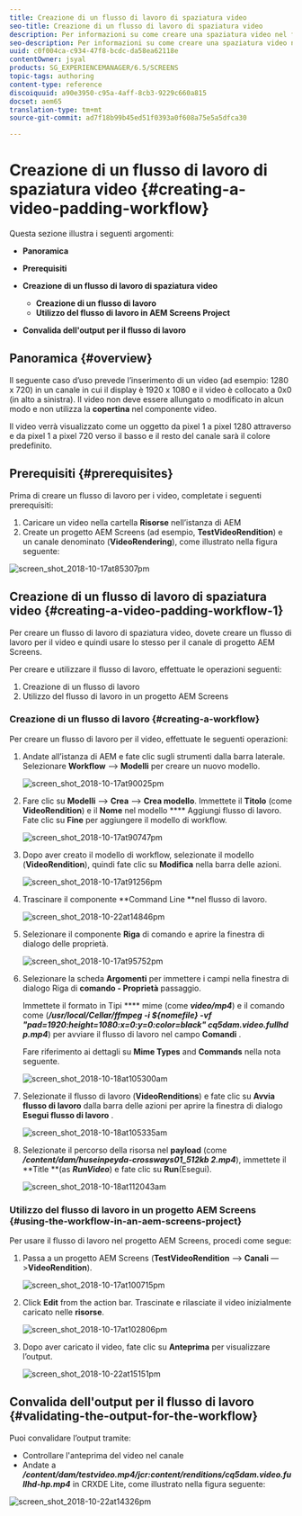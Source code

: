 ```yaml
---
title: Creazione di un flusso di lavoro di spaziatura video
seo-title: Creazione di un flusso di lavoro di spaziatura video
description: Per informazioni su come creare una spaziatura video nel flusso di lavoro per le risorse, seguite questa pagina.
seo-description: Per informazioni su come creare una spaziatura video nel flusso di lavoro per le risorse, seguite questa pagina.
uuid: c0f004ca-c934-47f8-bcdc-da58ea62118e
contentOwner: jsyal
products: SG_EXPERIENCEMANAGER/6.5/SCREENS
topic-tags: authoring
content-type: reference
discoiquuid: a90e3950-c95a-4aff-8cb3-9229c660a815
docset: aem65
translation-type: tm+mt
source-git-commit: ad7f18b99b45ed51f0393a0f608a75e5a5dfca30

---
```



# Creazione di un flusso di lavoro di spaziatura video {#creating-a-video-padding-workflow}

Questa sezione illustra i seguenti argomenti:

* **Panoramica**
* **Prerequisiti**
* **Creazione di un flusso di lavoro di spaziatura video**
   * **Creazione di un flusso di lavoro**
   * **Utilizzo del flusso di lavoro in AEM Screens Project**

* **Convalida dell'output per il flusso di lavoro**

## Panoramica {#overview}

Il seguente caso d’uso prevede l’inserimento di un video (ad esempio: 1280 x 720) in un canale in cui il display è 1920 x 1080 e il video è collocato a 0x0 (in alto a sinistra). Il video non deve essere allungato o modificato in alcun modo e non utilizza la **copertina** nel componente video.

Il video verrà visualizzato come un oggetto da pixel 1 a pixel 1280 attraverso e da pixel 1 a pixel 720 verso il basso e il resto del canale sarà il colore predefinito.

## Prerequisiti {#prerequisites}

Prima di creare un flusso di lavoro per i video, completate i seguenti prerequisiti:

1. Caricare un video nella cartella **Risorse** nell’istanza di AEM
1. Create un progetto AEM Screens (ad esempio, **TestVideoRendition**) e un canale denominato (**VideoRendering**), come illustrato nella figura seguente:

![screen_shot_2018-10-17at85307pm](assets/screen_shot_2018-10-17at85307pm.png)

## Creazione di un flusso di lavoro di spaziatura video {#creating-a-video-padding-workflow-1}

Per creare un flusso di lavoro di spaziatura video, dovete creare un flusso di lavoro per il video e quindi usare lo stesso per il canale di progetto AEM Screens.

Per creare e utilizzare il flusso di lavoro, effettuate le operazioni seguenti:

1. Creazione di un flusso di lavoro
1. Utilizzo del flusso di lavoro in un progetto AEM Screens

### Creazione di un flusso di lavoro {#creating-a-workflow}

Per creare un flusso di lavoro per il video, effettuate le seguenti operazioni:

1. Andate all’istanza di AEM e fate clic sugli strumenti dalla barra laterale. Selezionare **Workflow** —&gt; **Modelli** per creare un nuovo modello.

   ![screen_shot_2018-10-17at90025pm](assets/screen_shot_2018-10-17at90025pm.png)

1. Fare clic su **Modelli** —&gt; **Crea** —&gt; **Crea modello**. Immettete il **Titolo** (come **VideoRendition**) e il **Nome** nel modello **** Aggiungi flusso di lavoro. Fate clic su **Fine** per aggiungere il modello di workflow.

   ![screen_shot_2018-10-17at90747pm](assets/screen_shot_2018-10-17at90747pm.png)

1. Dopo aver creato il modello di workflow, selezionate il modello (**VideoRendition**), quindi fate clic su **Modifica** nella barra delle azioni.

   ![screen_shot_2018-10-17at91256pm](assets/screen_shot_2018-10-17at91256pm.png)

1. Trascinare il componente **Command Line **nel flusso di lavoro.

   ![screen_shot_2018-10-22at14846pm](assets/screen_shot_2018-10-22at14846pm.png)

1. Selezionare il componente **Riga** di comando e aprire la finestra di dialogo delle proprietà.

   ![screen_shot_2018-10-17at95752pm](assets/screen_shot_2018-10-17at95752pm.png)

1. Selezionare la scheda **Argomenti** per immettere i campi nella finestra di dialogo Riga di **comando - Proprietà** passaggio.

   Immettete il formato in Tipi **** mime (come ***video/mp4***) e il comando come (***/usr/local/Cellar/ffmpeg -i ${nomefile} -vf "pad=1920:height=1080:x=0:y=0:color=black" cq5dam.video.fullhd p.mp4***) per avviare il flusso di lavoro nel campo **Comandi** .

   Fare riferimento ai dettagli su **Mime Types** and **Commands** nella nota seguente.

   ![screen_shot_2018-10-18at105300am](assets/screen_shot_2018-10-18at105300am.png)

1. Selezionate il flusso di lavoro (**VideoRenditions**) e fate clic su **Avvia flusso di lavoro** dalla barra delle azioni per aprire la finestra di dialogo **Esegui flusso di lavoro** .

   ![screen_shot_2018-10-18at105335am](assets/screen_shot_2018-10-18at105335am.png)

1. Selezionate il percorso della risorsa nel **payload** (come ***/content/dam/huseinpeyda-crossways01_512kb 2.mp4***), immettete il **Title **(as ***RunVideo***) e fate clic su **Run**(Esegui).

   ![screen_shot_2018-10-18at112043am](assets/screen_shot_2018-10-18at112043am.png)

### Utilizzo del flusso di lavoro in un progetto AEM Screens {#using-the-workflow-in-an-aem-screens-project}

Per usare il flusso di lavoro nel progetto AEM Screens, procedi come segue:

1. Passa a un progetto AEM Screens (**TestVideoRendition** —&gt; **Canali** —&gt;**VideoRendition**).

   ![screen_shot_2018-10-17at100715pm](assets/screen_shot_2018-10-17at100715pm.png)

1. Click **Edit** from the action bar. Trascinate e rilasciate il video inizialmente caricato nelle **risorse**.

   ![screen_shot_2018-10-17at102806pm](assets/screen_shot_2018-10-17at102806pm.png)

1. Dopo aver caricato il video, fate clic su **Anteprima** per visualizzare l’output.

   ![screen_shot_2018-10-22at15151pm](assets/screen_shot_2018-10-22at15151pm.png)

## Convalida dell'output per il flusso di lavoro {#validating-the-output-for-the-workflow}

Puoi convalidare l’output tramite:

* Controllare l'anteprima del video nel canale
* Andate a ***/content/dam/testvideo.mp4/jcr:content/renditions/cq5dam.video.fullhd-hp.mp4*** in CRXDE Lite, come illustrato nella figura seguente:

![screen_shot_2018-10-22at14326pm](assets/screen_shot_2018-10-22at14326pm.png)

